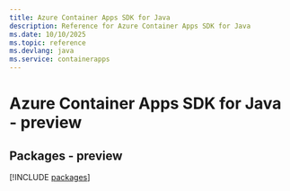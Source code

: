 ```yaml
---
title: Azure Container Apps SDK for Java
description: Reference for Azure Container Apps SDK for Java
ms.date: 10/10/2025
ms.topic: reference
ms.devlang: java
ms.service: containerapps
---
```

# Azure Container Apps SDK for Java - preview
## Packages - preview
[!INCLUDE [packages](container-apps-index.md)]